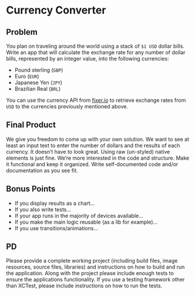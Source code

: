 # Currency Converter

## Problem
You plan on traveling around the world using a stack of `$1 USD` dollar bills. 
Write an app that will calculate the exchange rate for any number of dollar bills, 
represented by an integer value, into the following currencies: 

* Pound sterling (`GBP`)
* Euro (`EUR`)
* Japanese Yen (`JPY`)
* Brazilian Real (`BRL`)

You can use the currency API from [fixer.io](http://fixer.io) to retrieve exchange 
rates from `USD` to the currencies previously mentioned above.

## Final Product
We give you freedom to come up with your own solution. We want to see at least an input text to enter the number of dollars
and the results of each currency. It doesn’t have to look great. 
Using raw (un-styled) native elements is just fine. We’re more interested in the code and structure. 
Make it functional and keep it organized. Write self­-documented code and/or documentation as you see fit.

## Bonus Points
* If you display results as a chart…
* If you also write tests…
* If your app runs in the majority of devices available…
* If you make the main logic reusable (as a lib for example)…
* If you use transitions/animations…

## PD
Please provide a complete working project (including build files, image resources, source files, libraries) and 
instructions on how to build and run the application. Along with the project please include enough tests to ensure 
the applications functionality. If you use a testing framework other than XCTest, please include instructions on 
how to run the tests.